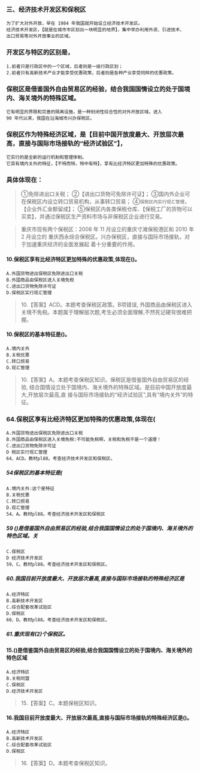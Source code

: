 
### 三、经济技术开发区和保税区
    为了扩大对外开放，早在 1984 年我国就开始设立经济技术开发区。
    经济技术开发区，【就是在城市市区划出一块明显的地界】，集中举办利用外资、引进技术、
    出口贸易等对外开放事业的区域。

### 开发区与特区的区别是，
    1.前者只是行政区中的一个区域，后者则是一级行政区划；
    2.前者只有高新技术产业才能享受优惠政策，后者则是各种产业享受同样的优惠政策。
    
### 保税区是借鉴国外自由贸易区的经验，结合我国国情设立的处于国境内、海关境外的特殊区域。
    它有明显的界限和完善的隔离设施，是一种封闭性综合性的对外开放区域。进入
    90 年代以来，我国在沿海城市兴办保税区。
    
### 保税区作为特殊经济区域，是【目前中国开放度最大、开放层次最高，直接与国际市场接轨的“经济试验区”】，
    它实行的是全新的运行机制和管理体制。
    它具有境内关外的特征，【不特而特，特中有特】，享有比经济特区更加特殊的优惠政策。


### 具体体现在：
>   ①免除进出口关税；
    ②【进出口货物可免除许可证】；
    ③国内外企业可在保税区内设立转口贸易机构，从事转口贸易；
    ④`保税区内实行现汇管理`，【企业外汇金额留成】；
    ⑤保税区内各类保税仓库、【保税工厂的货物可以买卖】，并通过保税区生产资料市场与非保税区企业进行交易。

>   重庆市现有两个保税区：2008 年 11 月设立的重庆寸滩保税港区和 2010 年 2 月设立的
    重庆西永综合保税区。兴办保税区，直接与国际市场接轨，对于加速重庆经济的全面发展起
    着十分重要的作用。

#### 10.保税区享有比经济特区更加特殊的优惠政策,体现在()。
    A.外国货物进出保税区免除进出口关税
    B.外国商品由保税区进入关境免税
    C.进出口货物免除许可证
    D.保税区实行现汇管理
>   10.【答案】ACD。本题考查保税区政策。B项错误,
外国商品由保税区进入关境不免税。本题属于理解层次题,考生必须全面理解,不然死记硬背很难把握。

#### 10.保税区的基本特征是()。
    A.境内关外
    B.关税优惠
    C.转口贸易
    D.现汇管理
>   10.【答案】A。本题考查保税区知识。保税区是借鉴国外自由贸易区的经验,
    结合国情设立处于国境内、海关境外的特殊区域。是目前中国开放度最大,开放层次最高,直
    接与国际市场接轨的“经济试验区”,具有“境内关外”的特征。
    
### 64.保税区享有比经济特区更加特殊的优惠政策,体现在(
    A.外国货物进出保税区免除进出口关税
    B.外国商品由保税区进入关境免税:不可能免税啊，关税和免税不是一个道理！
    C.进出口货物免除许可证
    D 税区实行现汇管理
    64、ACD。教材pl88。考查经济技术开发区和保税区。
    

##### 54保税区的基本特征是(
    A.境内关外:这个是特征
    B.关税优惠
    C.转口贸易
    D.现汇管理
    54、A。教材pl88。考查经济技术开发区和保税区

##### 59 ()是借鉴国外自由贸易区的经验,结合我国国情设立的处于国境内、海关境外的特色区域。关
    C.保税区
    D 经济技术开发区
    59、C。教材pl88。考查经济技术开发区和保税区。        

##### 60.我国目前开放度最大、开放层次最高,直接与国际市场接轨的特殊经济区是
    A.经济特区
    B.高新技术开发区
    C.综合配套改革试验区
    D.保税区
    60、D。教材pl88。考查经济技术开发区和保税区。

##### 61.重庆现有(2)个保税区。    


#### 15.()是借鉴国外自由贸易区的经验,结合我国国情设立的处于国境内、海关境外的特色区域
    A.经济特区
    B.关税同盟
    C.保税区
    D.经济技术开发区

>   15.【答案】C。本题保税区知识。        

#### 16.我国目前开放度最大、开放层次最高,直接与国际市场接轨的特殊经济区是()。
    A.经济特区
    B.高新技术开发区
    C.综合配套改革试验区
    D.保税区
>   16.【答案】D。本题考查保税区知识。




























